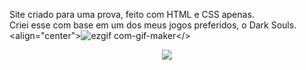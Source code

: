 Site criado para uma prova, feito com HTML e CSS apenas.<br>
Criei esse com base em um dos meus jogos preferidos, o Dark Souls.
<align="center">![ezgif com-gif-maker](https://user-images.githubusercontent.com/88199918/141878350-9f680640-3cdc-42e9-8e5b-84450a0c4211.gif)</>
<p align="center">
  <img src="https://user-images.githubusercontent.com/88199918/141878350-9f680640-3cdc-42e9-8e5b-84450a0c4211.gif" />
</p>
